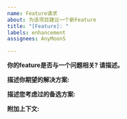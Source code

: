```yaml
---
name: Feature请求
about: 为该项目建议一个新Feature
title: "[Feature]: "
labels: enhancement
assignees: AnyMoonS

---
```


**你的feature是否与一个问题相关? 请描述。**

<!-- 清楚简明地描述问题。-->

**描述你期望的解决方案:**

<!-- 对您想要发生的事情的清晰简洁的描述。 -->

**描述您考虑过的备选方案:**

<!-- 对您考虑过的任何替代解决方案或功能的清晰简洁的描述。-->

**附加上下文:**

<!-- 在此处添加有关功能请求的任何其他上下文或屏幕截图。 -->